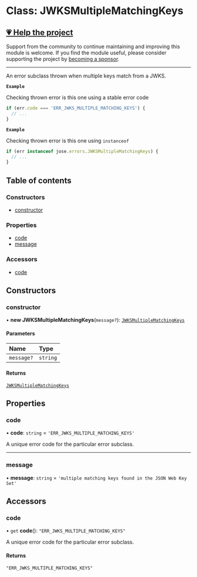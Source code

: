 # Class: JWKSMultipleMatchingKeys

## [💗 Help the project](https://github.com/sponsors/panva)

Support from the community to continue maintaining and improving this module is welcome. If you find the module useful, please consider supporting the project by [becoming a sponsor](https://github.com/sponsors/panva).

---

An error subclass thrown when multiple keys match from a JWKS.

**`Example`**

Checking thrown error is this one using a stable error code

```js
if (err.code === 'ERR_JWKS_MULTIPLE_MATCHING_KEYS') {
  // ...
}
```

**`Example`**

Checking thrown error is this one using `instanceof`

```js
if (err instanceof jose.errors.JWKSMultipleMatchingKeys) {
  // ...
}
```

## Table of contents

### Constructors

- [constructor](util_errors.JWKSMultipleMatchingKeys.md#constructor)

### Properties

- [code](util_errors.JWKSMultipleMatchingKeys.md#code)
- [message](util_errors.JWKSMultipleMatchingKeys.md#message)

### Accessors

- [code](util_errors.JWKSMultipleMatchingKeys.md#code-1)

## Constructors

### constructor

• **new JWKSMultipleMatchingKeys**(`message?`): [`JWKSMultipleMatchingKeys`](util_errors.JWKSMultipleMatchingKeys.md)

#### Parameters

| Name | Type |
| :------ | :------ |
| `message?` | `string` |

#### Returns

[`JWKSMultipleMatchingKeys`](util_errors.JWKSMultipleMatchingKeys.md)

## Properties

### code

• **code**: `string` = `'ERR_JWKS_MULTIPLE_MATCHING_KEYS'`

A unique error code for the particular error subclass.

___

### message

• **message**: `string` = `'multiple matching keys found in the JSON Web Key Set'`

## Accessors

### code

• `get` **code**(): ``"ERR_JWKS_MULTIPLE_MATCHING_KEYS"``

A unique error code for the particular error subclass.

#### Returns

``"ERR_JWKS_MULTIPLE_MATCHING_KEYS"``

